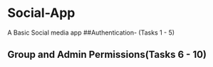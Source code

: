 # Social-App
A Basic Social media app
##Authentication- (Tasks 1 - 5)
## Group and Admin Permissions(Tasks 6 - 10)
